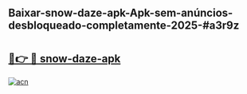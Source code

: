 ## Baixar-snow-daze-apk-Apk-sem-anúncios-desbloqueado-completamente-2025-#a3r9z

# <h2><a href="https://ainizakaria.my?title=snow-daze-apk&ref=22M">🔗👉 🔴 snow-daze-apk</a></h2>

[![acn](https://github.com/user-attachments/assets/0f9c940e-d8b0-45ae-aac7-cd30a18b3e1c)](https://ainizakaria.my?title=snow-daze-apk&ref=22M)

